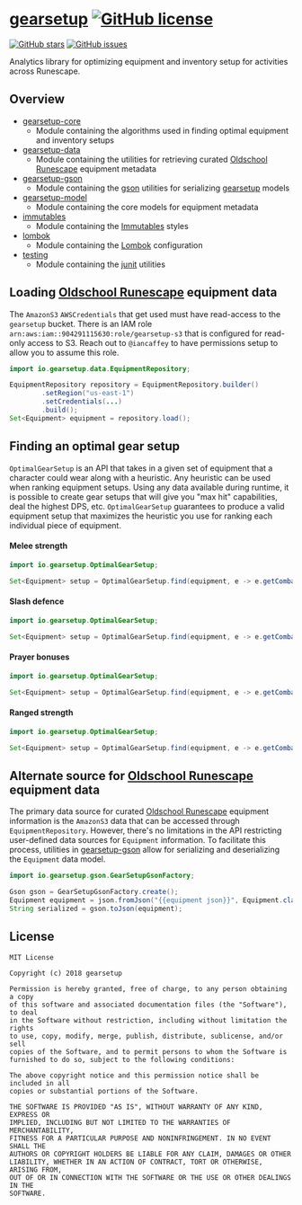# [gearsetup](https://gearsetup.io) [![GitHub license](https://img.shields.io/github/license/gearsetup/gearsetup.svg)](https://github.com/gearsetup/gearsetup/blob/master/LICENSE)
[![GitHub stars](https://img.shields.io/github/stars/gearsetup/gearsetup.svg?style=social)](https://github.com/gearsetup/gearsetup/stargazers) [![GitHub issues](https://img.shields.io/github/issues/gearsetup/gearsetup.svg?style=social)](https://github.com/gearsetup/gearsetup/issues)

Analytics library for optimizing equipment and inventory setup for activities across Runescape.

## Overview
 - [gearsetup-core](https://github.com/gearsetup/gearsetup/tree/master/gearsetup-core) 
   - Module containing the algorithms used in finding optimal equipment and inventory setups
 - [gearsetup-data](https://github.com/gearsetup/gearsetup/tree/master/gearsetup-data) 
   - Module containing the utilities for retrieving curated [Oldschool Runescape](https://oldschool.runescape.com/) equipment metadata
 - [gearsetup-gson](https://github.com/gearsetup/gearsetup/tree/master/gearsetup-gson)
   - Module containing the [gson](https://github.com/google/gson) utilities for serializing [gearsetup](https://github.com/gearsetup/gearsetup) models
 - [gearsetup-model](https://github.com/gearsetup/gearsetup/tree/master/gearsetup-model) 
   - Module containing the core models for equipment metadata
 - [immutables](https://github.com/gearsetup/gearsetup/tree/master/immutables)
   - Module containing the [Immutables](https://github.com/immutables/immutables) styles
 - [lombok](https://github.com/gearsetup/gearsetup/tree/master/lombok)
   - Module containing the [Lombok](https://github.com/rzwitserloot/lombok) configuration
 - [testing](https://github.com/gearsetup/gearsetup/tree/master/testing)
   - Module containing the [junit](https://github.com/junit-team/junit4) utilities
 
## Loading [Oldschool Runescape](https://oldschool.runescape.com/) equipment data
The `AmazonS3` `AWSCredentials` that get used must have read-access to the `gearsetup` bucket.
There is an IAM role `arn:aws:iam::904291115630:role/gearsetup-s3` that is configured for read-only access to S3. Reach out to `@iancaffey` to have permissions setup to allow you to assume this role.
```java
import io.gearsetup.data.EquipmentRepository;

EquipmentRepository repository = EquipmentRepository.builder()
        .setRegion("us-east-1")
        .setCredentials(...)
        .build();
Set<Equipment> equipment = repository.load();
```

## Finding an optimal gear setup
`OptimalGearSetup` is an API that takes in a given set of equipment that a character could wear along with a heuristic. 
Any heuristic can be used when ranking equipment setups. Using any data available during runtime, it is possible to create
gear setups that will give you "max hit" capabilities, deal the highest DPS, etc. `OptimalGearSetup` guarantees to produce
a valid equipment setup that maximizes the heuristic you use for ranking each individual piece of equipment.

#### Melee strength
```java
import io.gearsetup.OptimalGearSetup;

Set<Equipment> setup = OptimalGearSetup.find(equipment, e -> e.getCombatBonuses().getMeleeStrength());
```
#### Slash defence
```java
import io.gearsetup.OptimalGearSetup;

Set<Equipment> setup = OptimalGearSetup.find(equipment, e -> e.getCombatBonuses().getDefenceBonuses().getSlashBonus());
```
#### Prayer bonuses
```java
import io.gearsetup.OptimalGearSetup;

Set<Equipment> setup = OptimalGearSetup.find(equipment, e -> e.getCombatBonuses().getPrayerBonus());
```
#### Ranged strength
```java
import io.gearsetup.OptimalGearSetup;

Set<Equipment> setup = OptimalGearSetup.find(equipment, e -> e.getCombatBonuses().getRangedStrength());
```

## Alternate source for [Oldschool Runescape](https://oldschool.runescape.com/) equipment data
The primary data source for curated [Oldschool Runescape](https://oldschool.runescape.com/) equipment information is the `AmazonS3`
data that can be accessed through `EquipmentRepository`. However, there's no limitations in the API restricting user-defined data
sources for `Equipment` information. To facilitate this process, utilities in [gearsetup-gson](https://github.com/gearsetup/gearsetup/tree/master/gearsetup-gson)
allow for serializing and deserializing the `Equipment` data model.
```java
import io.gearsetup.gson.GearSetupGsonFactory;

Gson gson = GearSetupGsonFactory.create();
Equipment equipment = json.fromJson("{{equipment json}}", Equipment.class);
String serialized = gson.toJson(equipment);
```


## License
```
MIT License

Copyright (c) 2018 gearsetup

Permission is hereby granted, free of charge, to any person obtaining a copy
of this software and associated documentation files (the "Software"), to deal
in the Software without restriction, including without limitation the rights
to use, copy, modify, merge, publish, distribute, sublicense, and/or sell
copies of the Software, and to permit persons to whom the Software is
furnished to do so, subject to the following conditions:

The above copyright notice and this permission notice shall be included in all
copies or substantial portions of the Software.

THE SOFTWARE IS PROVIDED "AS IS", WITHOUT WARRANTY OF ANY KIND, EXPRESS OR
IMPLIED, INCLUDING BUT NOT LIMITED TO THE WARRANTIES OF MERCHANTABILITY,
FITNESS FOR A PARTICULAR PURPOSE AND NONINFRINGEMENT. IN NO EVENT SHALL THE
AUTHORS OR COPYRIGHT HOLDERS BE LIABLE FOR ANY CLAIM, DAMAGES OR OTHER
LIABILITY, WHETHER IN AN ACTION OF CONTRACT, TORT OR OTHERWISE, ARISING FROM,
OUT OF OR IN CONNECTION WITH THE SOFTWARE OR THE USE OR OTHER DEALINGS IN THE
SOFTWARE.
```